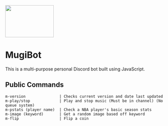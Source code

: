 <img src="https://i.imgur.com/MINhF0h.jpg" width="154" height="102">

# MugiBot
This is a multi-purpose personal Discord bot built using JavaScript.

## Public Commands
```
m-version               | Checks current version and date last updated
m-play/stop             | Play and stop music (Must be in channel) (No queue system)
m-pstats (player name)  | Check a NBA player's basic season stats
m-image (keyword)       | Get a random image based off keyword
m-flip                  | Flip a coin
```